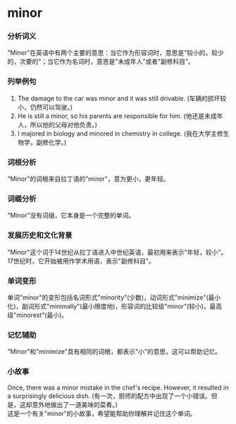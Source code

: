 # minor

### 分析词义

  

"Minor"在英语中有两个主要的意思：当它作为形容词时，意思是"较小的，较少的，次要的"；当它作为名词时，意思是"未成年人"或者"副修科目"。

  

### 列举例句

  

1.  The damage to the car was minor and it was still drivable. (车辆的损坏较小，仍然可以驾驶。)
2.  He is still a minor, so his parents are responsible for him. (他还是未成年人，所以他的父母对他负责。)
3.  I majored in biology and minored in chemistry in college. (我在大学主修生物学，副修化学。)

  

### 词根分析

  

"Minor"的词根来自拉丁语的"minor"，意为更小，更年轻。

  

### 词缀分析

  

"Minor"没有词缀，它本身是一个完整的单词。

  

### 发展历史和文化背景

  

"Minor"这个词于14世纪从拉丁语进入中世纪英语，最初用来表示"年轻，较小"。17世纪时，它开始被用作学术用语，表示"副修科目"。

  

### 单词变形

  

单词"minor"的变形包括名词形式"minority"(少数)，动词形式"minimize"(最小化)，副词形式"minimally"(最小限度地)，形容词的比较级"minor"(较小)，最高级"minorest"(最小)。

  

### 记忆辅助

  

"Minor"和"minimize"具有相同的词根，都表示"小"的意思，这可以帮助记忆。

  

### 小故事

  

Once, there was a minor mistake in the chef's recipe. However, it resulted in a surprisingly delicious dish. (有一次，厨师的配方中出现了一个小错误。但是，这却意外地做出了一道美味的菜肴。)  
这是一个有关"minor"的小故事，希望能帮助你理解并记住这个单词。
